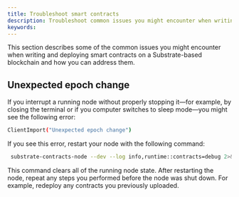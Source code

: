 ```yaml
---
title: Troubleshoot smart contracts
description: Troubleshoot common issues you might encounter when writing and deploying smart contracts.
keywords:
---
```


This section describes some of the common issues you might encounter when writing and deploying smart contracts on a
Substrate-based blockchain and how you can address them.

## Unexpected epoch change

If you interrupt a running node without properly stopping it—for example, by closing the terminal or if you computer
switches to sleep mode—you might see the following error:

```bash
ClientImport("Unexpected epoch change")
```

If you see this error, restart your node with the following command:

```bash
 substrate-contracts-node --dev --log info,runtime::contracts=debug 2>&1
```

This command clears all of the running node state.
After restarting the node, repeat any steps you performed before the node was shut down.
For example, redeploy any contracts you previously uploaded.

